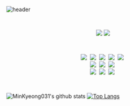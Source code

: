 ![header](https://capsule-render.vercel.app/api?type=wave&color=F9F0E6&height=200&section=header&text=Welcome!&fontColor=4E5180&20render&fontSize=90&animation=fadeIn&fontAlignY=38)

<br>

<p align="center">
  <a href="mailto:mingyg.kim@gmail.com"><img src="https://img.shields.io/badge/Gmail-d14836?style=flat-square&logo=Gmail&logoColor=white&link=mailto:mingyg.kim@gmail.com"/></a>
  <a href="https://www.notion.so/Kim-Min-Gyeong-b1d1ebdcbc59498e900ab8fb3f3a48aa"><img src="https://img.shields.io/badge/Notion-000000?style=flat-square&logo=notion&logoColor=white&link=https://www.notion.so/Kim-Min-Gyeong-b1d1ebdcbc59498e900ab8fb3f3a48aa"/></a>
</p>

<br>

<p align="center">
  <img src="https://img.shields.io/badge/Java-007396?style=flat-square&logo=Java&logoColor=white"/></a>&nbsp 
  <img src="https://img.shields.io/badge/Python-3766AB?style=flat-square&logo=Python&logoColor=white"/></a>&nbsp 
  <img src="https://img.shields.io/badge/C++-00599C?style=flat-square&logo=C%2B%2B&logoColor=white"/></a>&nbsp 
  <img src="https://img.shields.io/badge/C-A8B9CC?style=flat-square&logo=C&logoColor=white"/></a>&nbsp 
  <img src="https://img.shields.io/badge/Kotiln-0095D5?style=flat-square&logo=Kotiln&logoColor=white"/></a>&nbsp 
  <br>
  <img src="https://img.shields.io/badge/HTML-E34F26?style=flat-square&logo=HTML5&logoColor=white"/></a>&nbsp 
  <img src="https://img.shields.io/badge/CSS-1572B6?style=flat-square&logo=CSS3&logoColor=white"/></a>&nbsp
  <img src="https://img.shields.io/badge/JSP-007396?style=flat-square&logo=Java&logoColor=white"/></a>&nbsp 
  <br>
  <img src="https://img.shields.io/badge/OracleDB-6DB33F?style=flat-square&logo=Oracle&logoColor=white"/></a>&nbsp 
  <img src="https://img.shields.io/badge/Mysql-E6B91E?style=flat-square&logo=MySql&logoColor=white"/></a>&nbsp 
  <img src="https://img.shields.io/badge/Firebase-FFCA28?style=flat-square&logo=Firebase&logoColor=white"/></a>&nbsp 
</p>

<br>

![MinKyeong031's github stats](https://github-readme-stats.vercel.app/api?username=MinKyeong031&show_icons=true&hide_border=true)
[![Top Langs](https://github-readme-stats.vercel.app/api/top-langs/?username=MinKyeong031&hide=Jupyter%20Notebook&hide_border=true)](https://github.com/MinKyeong031/github-readme-stats)
